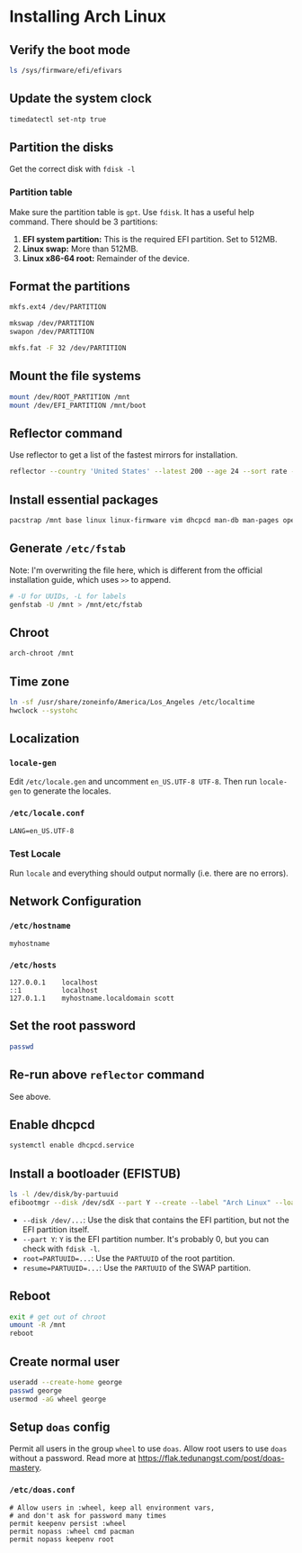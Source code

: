 # Installing Arch Linux

## Verify the boot mode
```sh
ls /sys/firmware/efi/efivars
```

## Update the system clock
```sh
timedatectl set-ntp true
```

## Partition the disks
Get the correct disk with `fdisk -l`

### Partition table
Make sure the partition table is `gpt`. Use `fdisk`. It has a useful help command. There should be 3 partitions:
1. **EFI system partition:** This is the required EFI partition. Set to 512MB.
1. **Linux swap:** More than 512MB.
1. **Linux x86-64 root:** Remainder of the device.

## Format the partitions
```sh
mkfs.ext4 /dev/PARTITION

mkswap /dev/PARTITION
swapon /dev/PARTITION

mkfs.fat -F 32 /dev/PARTITION
```

## Mount the file systems
```sh
mount /dev/ROOT_PARTITION /mnt
mount /dev/EFI_PARTITION /mnt/boot
```

## Reflector command
Use reflector to get a list of the fastest mirrors for installation.
```sh
reflector --country 'United States' --latest 200 --age 24 --sort rate --fastest 25 --save /etc/pacman.d/mirrorlist
```

## Install essential packages
```sh
pacstrap /mnt base linux linux-firmware vim dhcpcd man-db man-pages openssh opendoas efibootmgr reflector
```

## Generate `/etc/fstab`
Note: I'm overwriting the file here, which is different from the official installation guide, which uses `>>` to append.
```sh
# -U for UUIDs, -L for labels
genfstab -U /mnt > /mnt/etc/fstab
```

## Chroot
```sh
arch-chroot /mnt
```

## Time zone
```sh
ln -sf /usr/share/zoneinfo/America/Los_Angeles /etc/localtime
hwclock --systohc
```

## Localization
### `locale-gen`
Edit `/etc/locale.gen` and uncomment `en_US.UTF-8 UTF-8`. Then run `locale-gen` to generate the locales.

### `/etc/locale.conf`
```
LANG=en_US.UTF-8
```

### Test Locale
Run `locale` and everything should output normally (i.e. there are no errors).

## Network Configuration
### `/etc/hostname`
```
myhostname
```

### `/etc/hosts`
```
127.0.0.1    localhost
::1          localhost
127.0.1.1    myhostname.localdomain scott
```

## Set the root password
```sh
passwd
```

## Re-run above `reflector` command
See above.

## Enable dhcpcd
```sh
systemctl enable dhcpcd.service
```

## Install a bootloader (EFISTUB)
```sh
ls -l /dev/disk/by-partuuid
efibootmgr --disk /dev/sdX --part Y --create --label "Arch Linux" --loader /vmlinuz-linux --unicode 'root=PARTUUID=XXXXX-...-XXXXX resume=PARTUUID=XXXXX-...-XXXXX rw initrd=\initramfs-linux.img' --verbose
```

 * `--disk /dev/...`: Use the disk that contains the EFI partition, but not the EFI partition itself.
 * `--part Y`: `Y` is the EFI partition number. It's probably 0, but you can check with `fdisk -l`.
 * `root=PARTUUID=...`: Use the `PARTUUID` of the root partition.
 * `resume=PARTUUID=...`: Use the `PARTUUID` of the SWAP partition.

## Reboot
```sh
exit # get out of chroot
umount -R /mnt
reboot
```

## Create normal user
```sh
useradd --create-home george
passwd george
usermod -aG wheel george
```

## Setup `doas` config
Permit all users in the group `wheel` to use `doas`. Allow root users to use `doas` without a password. Read more at https://flak.tedunangst.com/post/doas-mastery.
### `/etc/doas.conf`
```
# Allow users in :wheel, keep all environment vars,
# and don't ask for password many times
permit keepenv persist :wheel
permit nopass :wheel cmd pacman
permit nopass keepenv root
```
